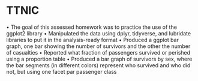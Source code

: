 # TTNIC
•	The goal of this assessed homework was to practice the use of the ggplot2 library
•	Manipulated the data using dplyr, tidyverse, and lubridate libraries to put it in the analysis-ready format
•	Produced a ggplot bar graph, one bar showing the number of survivors and the other the number of casualties
•	Reported what fraction of passengers survived or perished using a proportion table
•	Produced a bar graph of survivors by sex, where the bar segments (in different colors) represent who survived and who did not, but using one facet par passenger class
